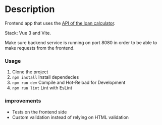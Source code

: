# Description

Frontend app that uses the [API of the loan calculator](https://github.com/Abdelsalam-Megahed/loan-calculator-service).

Stack: Vue 3 and Vite.

Make sure backend service is running on port 8080 in order to be able to make requests from the frontend.

### Usage

1. Clone the project
2. `npm install` Install dependecies
3. `npm run dev` Compile and Hot-Reload for Development
4. `npm run lint` Lint with EsLint

### improvements

- Tests on the frontend side
- Custom validation instead of relying on HTML validation